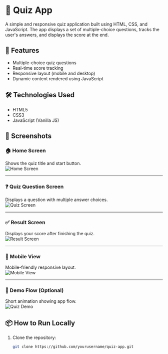 # 🎯 Quiz App

A simple and responsive quiz application built using HTML, CSS, and JavaScript. The app displays a set of multiple-choice questions, tracks the user's answers, and displays the score at the end.

## 🚀 Features

- Multiple-choice quiz questions
- Real-time score tracking
- Responsive layout (mobile and desktop)
- Dynamic content rendered using JavaScript

## 🛠️ Technologies Used

- HTML5
- CSS3
- JavaScript (Vanilla JS)

## 📸 Screenshots

### 🏠 Home Screen
Shows the quiz title and start button.  
![Home Screen](images/home.png)

---

### ❓ Quiz Question Screen
Displays a question with multiple answer choices.  
![Quiz Screen](images/question.png)

---

### ✅ Result Screen
Displays your score after finishing the quiz.  
![Result Screen](images/result.png)

---

### 📱 Mobile View
Mobile-friendly responsive layout.  
![Mobile View](images/mobile.png)

---

### 🎥 Demo Flow (Optional)
Short animation showing app flow.  
![Quiz Demo](images/quiz-demo.gif)

## 📦 How to Run Locally

1. Clone the repository:
   ```bash
   git clone https://github.com/yourusername/quiz-app.git

